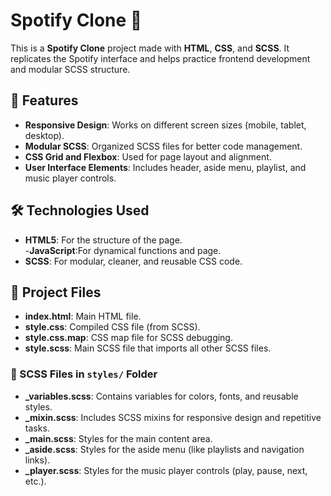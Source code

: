 # Spotify Clone 🎵  

This is a **Spotify Clone** project made with **HTML**, **CSS**, and **SCSS**. It replicates the Spotify interface and helps practice frontend development and modular SCSS structure.  

## 🌟 Features  
- **Responsive Design**: Works on different screen sizes (mobile, tablet, desktop).  
- **Modular SCSS**: Organized SCSS files for better code management.  
- **CSS Grid and Flexbox**: Used for page layout and alignment.  
- **User Interface Elements**: Includes header, aside menu, playlist, and music player controls.  

## 🛠️ Technologies Used  
- **HTML5**: For the structure of the page.  
-**JavaScript**:For dynamical functions and page.
- **SCSS**: For modular, cleaner, and reusable CSS code.  

## 📂 Project Files  
- **index.html**: Main HTML file.  
- **style.css**: Compiled CSS file (from SCSS).  
- **style.css.map**: CSS map file for SCSS debugging.  
- **style.scss**: Main SCSS file that imports all other SCSS files.  

### 📂 SCSS Files in `styles/` Folder  
- **_variables.scss**: Contains variables for colors, fonts, and reusable styles.  
- **_mixin.scss**: Includes SCSS mixins for responsive design and repetitive tasks.  
- **_main.scss**: Styles for the main content area.  
- **_aside.scss**: Styles for the aside menu (like playlists and navigation links).  
- **_player.scss**: Styles for the music player controls (play, pause, next, etc.).  


